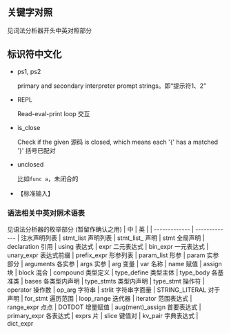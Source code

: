 
## 关键字对照

见词法分析器开头中英对照部分

## 标识符中文化

- ps1, ps2

  primary and secondary interpreter prompt strings。即“提示符1、2”

- REPL

  Read-eval-print loop 交互

- is_close

  Check if the given 源码 is closed, which means each '{' has a matched '}' 括号已配对

- unclosed

  比如`func a`，未闭合的

- <STDIN>

  【标准输入】

### 语法相关中英对照术语表

见语法分析器的枚举部分
(暂留作确认之用)
| 中 | 英 |
| ------------- | ------------- |
注水声明列表 | stmt_list
声明列表 | stmt_list_
声明 | stmt
全局声明 | declaration
引用 | using
表达式 | expr
二元表达式 | bin_expr
一元表达式 | unary_expr
表达式前缀 | prefix_expr
形参列表 | param_list
形参 | param
实参部分 | arguments
各实参 | args
实参 | arg
变量 | var
名称 | name
赋值 | assign
块 | block
混合 | compound
类型定义 | type_define
类型主体 | type_body
各基准类 | bases
各类型内声明 | type_stmts
类型内声明 | type_stmt
操作符 | operator
操作数 | op_arg
字符串 | strlit
字符串字面量 | STRING_LITERAL
对于声明 | for_stmt
遍历范围 | loop_range
迭代器 | iterator
范围表达式 | range_expr
点点 | DOTDOT
增量赋值 | aug(ment)_assign
首要表达式 | primary_expr
各表达式 | exprs
片 | slice
键值对 | kv_pair
字典表达式 | dict_expr
